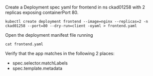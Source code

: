 
Create a Deployment spec yaml for frontend in ns ckad01258 with 2 replicas exposing containerPort 80.

`kubectl create deployment frontend --image=nginx --replicas=2 -n ckad01258 --port=80 --dry-run=client -oyaml > frontend.yaml`

Open the deployment manifest file running

`cat frontend.yaml`

Verify that the app matches in the following 2 places:

- spec.selector.matchLabels
- spec.template.metadata


